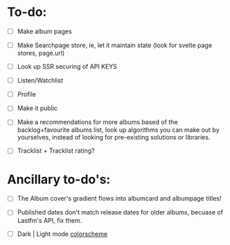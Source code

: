 # To-do: 

- [ ]  Make album pages

- [ ]  Make Searchpage store, ie, let it maintain state (look for svelte page stores, page.url)

- [ ]  Look up SSR securing of API KEYS

- [ ]  Listen/Watchlist 

- [ ]  Profile 

- [ ]  Make it public 

- [ ]  Make a recommendations for more albums based of the backlog+favourite albums list, look up algorithms you can make out by yourselves, instead of looking for pre-existing solutions or libraries.

- [ ]  Tracklist + Tracklist rating?

# Ancillary to-do's:

- [ ]  The Album cover's gradient flows into albumcard and albumpage titles!

- [ ]  Published dates don't match release dates for older albums, becuase of Lastfm's API, fix them.

- [ ]  Dark | Light mode [colorscheme](https://github.com/morhetz/gruvbox)
